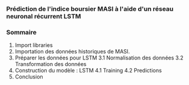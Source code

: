 ### Prédiction de l'indice boursier MASI à l'aide d'un réseau neuronal récurrent LSTM

### Sommaire
1. Import libraries
2. Importation des données historiques de MASI.
3. Préparer les données pour LSTM
3.1 Normalisation des données
3.2 Transformation des données
4. Construction du modèle : LSTM
4.1 Training
4.2 Predictions
5. Conclusion  
